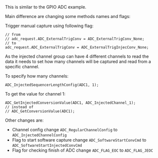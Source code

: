 This is similar to the GPIO ADC example.

Main difference are changing some methods names and flags:

Trigger manual capture using following flag:
```
// from
// adc_request.ADC_ExternalTrigConv = ADC_ExternalTrigConv_None;
// to
adc_request.ADC_ExternalTrigConv = ADC_ExternalTrigInjecConv_None;
```

As the injected channel group can have 4 different channels to read the
data it needs to set how many channels will be captured and read from
a specific channel.

To specify how many channels:
```
ADC_InjectedSequencerLengthConfig(ADC1, 1);
```

To get the value for channel 1:
```
ADC_GetInjectedConversionValue(ADC1, ADC_InjectedChannel_1);
// instead of
// ADC_GetConversionValue(ADC1);
```

Other changes are:
- Channel config change `ADC_RegularChannelConfig` to `ADC_InjectedChannelConfig`
- Flag to start software capture change `ADC_SoftwareStartConvCmd` to `ADC_SoftwareStartInjectedConvCmd`
- Flag for checking finish of ADC change `ADC_FLAG_EOC` to `ADC_FLAG_JEOC`
